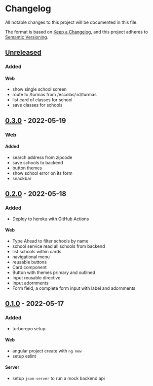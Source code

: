 # Changelog

All notable changes to this project will be documented in this file.

The format is based on [Keep a Changelog](https://keepachangelog.com/en/1.0.0/),
and this project adheres to [Semantic Versioning](https://semver.org/spec/v2.0.0.html).

## [Unreleased]

### Added

#### Web

- show single school screen
- route to /turmas from /escolas/:id/turmas
- list card of classes for school
- save classes for schools

## [0.3.0] - 2022-05-19

### Web

#### Added

- search address from zipcode
- save schools to backend
- button themes
- show school error on its form
- snackbar

## [0.2.0] - 2022-05-18

### Added

- Deploy to heroku with GitHub Actions

#### Web

- Type Ahead to filter schools by name
- school service read all schools from backend
- list schools within cards
- navigational menu
- reusable buttons
- Card component
- Button with themes primary and outlined
- Input reusable directive
- Input adornments
- Form field, a complete form input with label and adornments

## [0.1.0] - 2022-05-17

### Added

- turborepo setup

#### Web

- angular project create with `ng new`
- setup eslint

#### Server

- setup `json-server` to run a mock backend api

[unreleased]: https://github.com/pherval/desafio-medgroup/compare/v0.3.0...HEAD
[0.3.0]: https://github.com/pherval/desafio-medgroup/compare/v0.2.0...v0.3.0
[0.2.0]: https://github.com/pherval/desafio-medgroup/compare/v0.1.0...v0.2.0
[0.1.0]: https://github.com/pherval/desafio-medgroup/releases/tag/v0.1.0
